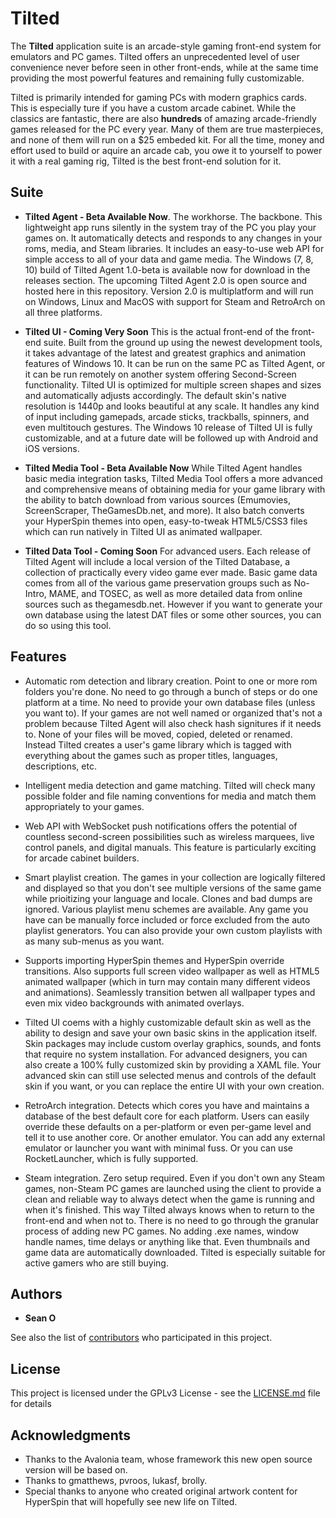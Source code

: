# Tilted

The **Tilted** application suite is an arcade-style gaming front-end system for emulators and PC games.  Tilted offers an unprecedented level of user convenience never before seen in other front-ends, while at the same time providing the most powerful features and remaining fully customizable.

Tilted is primarily intended for gaming PCs with modern graphics cards. This is especially ture if you have a custom arcade cabinet.  While the classics are fantastic, there are also **hundreds** of amazing arcade-friendly games released for the PC every year. Many of them are true masterpieces, and none of them will run on a $25 embeded kit. For all the time, money and effort used to build or aquire an arcade cab, you owe it to yourself to power it with a real gaming rig, Tilted is the best front-end solution for it.

## Suite
- **Tilted Agent - Beta Available Now**. The workhorse. The backbone. This lightweight app runs silently in the system tray of the PC you play your games on. It automatically detects and responds to any changes in your roms, media, and Steam libraries. It includes an easy-to-use web API for simple access to all of your data and game media. The Windows (7, 8, 10) build of Tilted Agent 1.0-beta is available now for download in the releases section. The upcoming Tilted Agent 2.0 is open source and hosted here in this repository.  Version 2.0 is multiplatform and will run on Windows, Linux and MacOS with support for Steam and RetroArch on all three platforms.

- **Tilted UI - Coming Very Soon**  This is the actual front-end of the front-end suite.  Built from the ground up using the newest development tools, it takes advantage of the latest and greatest graphics and animation features of Windows 10. It can be run on the same PC as Tilted Agent, or it can be run remotely on another system offering Second-Screen functionality.  Tilted UI is optimized for multiple screen shapes and sizes and automatically adjusts accordingly. The default skin's native resolution is 1440p and looks beautiful at any scale. It handles any kind of input including gamepads, arcade sticks, trackballs, spinners, and even multitouch gestures. The Windows 10 release of Tilted UI is fully customizable, and at a future date will be followed up with Android and iOS versions.

- **Tilted Media Tool - Beta Available Now** While Tilted Agent handles basic media integration tasks, Tilted Media Tool offers a more advanced and comprehensive means of obtaining media for your game library with the ability to batch download from various sources (Emumovies, ScreenScraper, TheGamesDb.net, and more). It also batch converts your HyperSpin themes into open, easy-to-tweak HTML5/CSS3 files which can run natively in Tilted UI as animated wallpaper.

- **Tilted Data Tool - Coming Soon**  For advanced users. Each release of Tilted Agent will include a local version of the Tilted Database, a collection of practically every video game ever made. Basic game data comes from all of the various game preservation groups such as No-Intro, MAME, and TOSEC, as well as more detailed data from online sources such as thegamesdb.net. However if you want to generate your own database using the latest DAT files or some other sources, you can do so using this tool.

## Features

- Automatic rom detection and library creation.  Point to one or more rom folders you're done. No need to go through a bunch of steps or do one platform at a time.  No need to provide your own database files (unless you want to). If your games are not well named or organized that's not a problem because Tilted Agent will also check hash signitures if it needs to. None of your files will be moved, copied, deleted or renamed. Instead Tilted creates a user's game library which is tagged with everything about the games such as proper titles, languages, descriptions, etc.

- Intelligent media detection and game matching.  Tilted will check many possible folder and file naming conventions for media and match them appropriately to your games.

- Web API with WebSocket push notifications offers the potential of countless second-screen possibilities such as wireless marquees, live control panels, and digital manuals. This feature is particularly exciting for arcade cabinet builders.

- Smart playlist creation. The games in your collection are logically filtered and displayed so that you don't see multiple versions of the same game while prioitizing your language and locale. Clones and bad dumps are ignored. Various playlist menu schemes are available. Any game you have can be manually force included or force excluded from the auto playlist generators.  You can also provide your own custom playlists with as many sub-menus as you want.

- Supports importing HyperSpin themes and HyperSpin override transitions. Also supports full screen video wallpaper as well as HTML5 animated wallpaper (which in turn may contain many different videos and animations).  Seamlessly transition betwen all wallpaper types and even mix video backgrounds with animated overlays.

- Tilted UI coems with a highly customizable default skin as well as the ability to design and save your own basic skins in the application itself. Skin packages may include custom overlay graphics, sounds, and fonts that require no system installation.  For advanced designers, you can also create a 100% fully customized skin by providing a XAML file. Your advanced skin can still use selected menus and controls of the default skin if you want, or you can replace the entire UI with your own creation.

- RetroArch integration.  Detects which cores you have and maintains a database of the best default core for each platform.  Users can easily override these defaults on a per-platform or even per-game level and tell it to use another core.  Or another emulator.  You can add any external emulator or launcher you want with minimal fuss.  Or you can use RocketLauncher, which is fully supported.

- Steam integration.  Zero setup required.  Even if you don't own any Steam games, non-Steam PC games are launched using the client to provide a clean and reliable way to always detect when the game is running and when it's finished. This way Tilted always knows when to return to the front-end and when not to. There is no need to go through the granular process of adding new PC games.  No adding .exe names, window handle names, time delays or anything like that.  Even thumbnails and game data are automatically downloaded. Tilted is especially suitable for active gamers who are still buying. 

## Authors

* **Sean O**

See also the list of [contributors](https://github.com/your/project/contributors) who participated in this project.

## License

This project is licensed under the GPLv3 License - see the [LICENSE.md](LICENSE.md) file for details

## Acknowledgments

* Thanks to the Avalonia team, whose framework this new open source version will be based on.
* Thanks to gmatthews, pvroos, lukasf, brolly.
* Special thanks to anyone who created original artwork content for HyperSpin that will hopefully see new life on Tilted.
